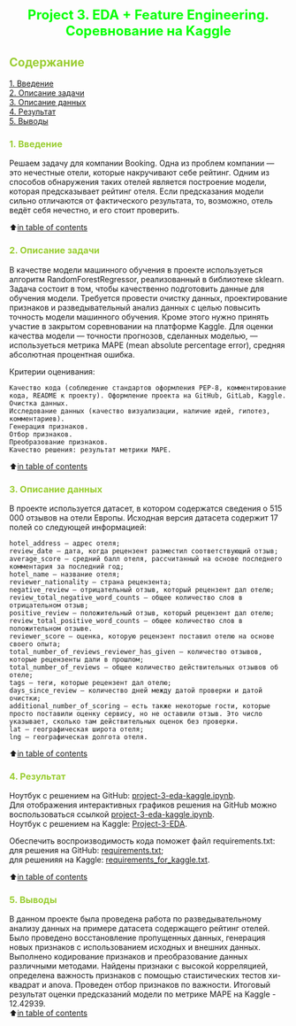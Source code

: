# <font size = 5 color = #00FF00> <center>Project 3. EDA + Feature Engineering. Соревнование на Kaggle</center></font> 



##  <font color = #9ACD32> Содержание </font>

[1. Введение](https://github.com/DmitVasilev/Project_3_EDA#-1-%D0%B2%D0%B2%D0%B5%D0%B4%D0%B5%D0%BD%D0%B8%D0%B5-)   
[2. Описание задачи](https://github.com/DmitVasilev/Project_3_EDA#2-%D0%BE%D0%BF%D0%B8%D1%81%D0%B0%D0%BD%D0%B8%D0%B5-%D0%B7%D0%B0%D0%B4%D0%B0%D1%87%D0%B8)   
[3. Описание данных](https://github.com/DmitVasilev/Project_3_EDA#3-%D0%BE%D0%BF%D0%B8%D1%81%D0%B0%D0%BD%D0%B8%D0%B5-%D0%B4%D0%B0%D0%BD%D0%BD%D1%8B%D1%85)   
[4. Результат](https://github.com/DmitVasilev/Project_3_EDA#4-%D1%80%D0%B5%D0%B7%D1%83%D0%BB%D1%8C%D1%82%D0%B0%D1%82)                  
[5. Выводы](https://github.com/DmitVasilev/Project_3_EDA#5-%D0%B2%D1%8B%D0%B2%D0%BE%D0%B4%D1%8B)

### <font color = #9ACD32> 1. Введение </font>

 Решаем задачу для компании Booking. Одна из проблем компании — это нечестные отели, которые накручивают себе рейтинг. Одним из способов обнаружения таких отелей является построение модели, которая предсказывает рейтинг отеля. Если предсказания модели сильно отличаются от фактического результата, то, возможно, отель ведёт себя нечестно, и его стоит проверить.

 :arrow_up:[in table of contents](https://github.com/DmitVasilev/Project_3_EDA#-%D1%81%D0%BE%D0%B4%D0%B5%D1%80%D0%B6%D0%B0%D0%BD%D0%B8%D0%B5-)  

###  <font color = #9ACD32>2. Описание задачи</font>

В качестве модели машинного обучения в проекте используеться алгоритм RandomForestRegressor, реализованный в библиотеке sklearn. Задача состоит в том, чтобы качественно подготовить данные для обучения модели. Требуется провести очистку данных, проектирование признаков и разведывательный анализ данных с целью  повысить точность модели машинного обучения. Кроме этого нужно принять участие в закрытом соревновании на платформе Kaggle.
Для оценки качества модели — точности прогнозов, сделанных моделью, — используеться метрика MAPE (mean absolute percentage error), средняя абсолютная процентная ошибка.

Критерии оценивания:

    Качество кода (соблюдение стандартов оформления PEP-8, комментирование кода, README к проекту). Оформление проекта на GitHub, GitLab, Kaggle.
    Очистка данных.
    Исследование данных (качество визуализации, наличие идей, гипотез, комментариев).
    Генерация признаков.
    Отбор признаков.
    Преобразование признаков.
    Качество решения: результат метрики MAPE.

:arrow_up:[in table of contents](https://github.com/DmitVasilev/Project_3_EDA#-%D1%81%D0%BE%D0%B4%D0%B5%D1%80%D0%B6%D0%B0%D0%BD%D0%B8%D0%B5-)  

###  <font color = #9ACD32>3. Описание данных</font>

В проекте используется датасет, в котором содержатся сведения о 515 000 отзывов на отели Европы. Исходная версия датасета содержит 17 полей со следующей информацией:

    hotel_address — адрес отеля;
    review_date — дата, когда рецензент разместил соответствующий отзыв;
    average_score — средний балл отеля, рассчитанный на основе последнего комментария за последний год;
    hotel_name — название отеля;
    reviewer_nationality — страна рецензента;
    negative_review — отрицательный отзыв, который рецензент дал отелю;
    review_total_negative_word_counts — общее количество слов в отрицательном отзыв;
    positive_review — положительный отзыв, который рецензент дал отелю;
    review_total_positive_word_counts — общее количество слов в положительном отзыве.
    reviewer_score — оценка, которую рецензент поставил отелю на основе своего опыта;
    total_number_of_reviews_reviewer_has_given — количество отзывов, которые рецензенты дали в прошлом;
    total_number_of_reviews — общее количество действительных отзывов об отеле;
    tags — теги, которые рецензент дал отелю;
    days_since_review — количество дней между датой проверки и датой очистки;
    additional_number_of_scoring — есть также некоторые гости, которые просто поставили оценку сервису, но не оставили отзыв. Это число указывает, сколько там действительных оценок без проверки.
    lat — географическая широта отеля;
    lng — географическая долгота отеля.


:arrow_up:[in table of contents](https://github.com/DmitVasilev/Project_3_EDA#-%D1%81%D0%BE%D0%B4%D0%B5%D1%80%D0%B6%D0%B0%D0%BD%D0%B8%D0%B5-)  





###  <font color = #9ACD32>4. Результат</font>

Ноутбук с решением на GitHub: [project-3-eda-kaggle.ipynb](https://github.com/DmitVasilev/Project_3_EDA/blob/master/project-3-eda-kaggle.ipynb).     
Для отображения интерактивных графиков решения на GitHub можно воспользоваться ссылкой [project-3-eda-kaggle.ipynb](https://nbviewer.org/github/DmitVasilev/Project_3_EDA/blob/dadf854e177a2fc1d24ec5b1c9184642dfcc03ff/project-3-eda-kaggle.ipynb).        
Ноутбук с решением на Kaggle: [Project-3-EDA](https://www.kaggle.com/code/dmitryva/project-3-eda).    

 
Обеспечить воспроизводимость кода поможет файл requirements.txt:           
для решения на GitHub: [requirements.txt](https://github.com/DmitVasilev/Project_3_EDA/blob/master/requirements.txt);                        
для решенияя на Kaggle:  [requirements_for_kaggle.txt](https://github.com/DmitVasilev/Project_3_EDA/blob/master/requirements_for_kaggle.txt).                     

:arrow_up:[in table of contents](https://github.com/DmitVasilev/Project_3_EDA#-%D1%81%D0%BE%D0%B4%D0%B5%D1%80%D0%B6%D0%B0%D0%BD%D0%B8%D0%B5-)     


###  <font color = #9ACD32>5. Выводы</font>

В данном проекте была проведена работа по разведывательному анализу данных на примере датасета содержащего рейтинг отелей.
Было проведено восстановление пропущенных данных, генерация новых признаков с использованием исходных и внешних данных. Выполнено кодирование признаков и преобразование данных различными методами. Найдены признаки с высокой корреляцией, определена важность признаков с помощью стаистических тестов хи-квадрат и anova. Проведен отбор признаков по важности. Итоговый результат оценки предсказаний модели по метрике МАРЕ на Kaggle - 12.42939.    
:arrow_up:[in table of contents](https://github.com/DmitVasilev/Project_3_EDA#-%D1%81%D0%BE%D0%B4%D0%B5%D1%80%D0%B6%D0%B0%D0%BD%D0%B8%D0%B5-)  